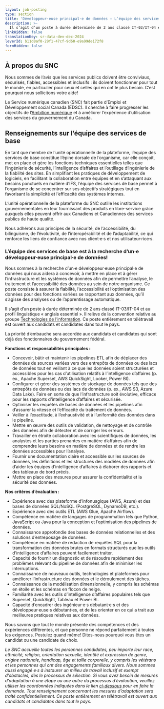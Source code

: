 ```yaml
---
layout: job-posting
type: section
title: 'Développeur·euse principal·e de données — L’équipe des services de base'
description: >-
  Il s’agit d’un poste à durée déterminée de 2 ans classé IT-03/IT-04 et au profil linguistique « anglais essentiel ».
linkHidden: false
translationKey: sr-data-dev-dec-2024
leverId: b11d8af0-29f1-47cf-9d60-e9a99de172f8
formHidden: false
---
```


## À propos du SNC 
Nous sommes de l’avis que les services publics doivent être conviviaux, sécurisés, fiables, accessibles et inclusifs : ils doivent fonctionner pour tout le monde, en particulier pour ceux et celles qui en ont le plus besoin. C’est pourquoi nous sollicitons votre aide!

Le Service numérique canadien (SNC) fait partie d’Emploi et Développement social Canada (EDSC). Il cherche à faire progresser les objectifs de l’[Ambition numérique](https://www.canada.ca/fr/gouvernement/systeme/gouvernement-numerique/plans-strategiques-operations-numeriques-gouvernement-canada/ambition-numerique-canada.html) et à améliorer l’expérience d’utilisation des services du gouvernement du Canada.

## Renseignements sur l’équipe des services de base

En tant que membre de l’unité opérationnelle de la plateforme, l’équipe des services de base constitue l’épine dorsale de l’organisme, car elle conçoit, met en place et gère les fonctions techniques essentielles telles que l’ingénierie de sécurité, l’intelligence d’affaires et l’outillage d’ingénierie de la fiabilité des sites. En simplifiant les pratiques de développement de logiciels, en facilitant la collaboration entre équipes et en s’attaquant aux besoins ponctuels en matière d’IFS, l’équipe des services de base permet à l’organisme de se concentrer sur ses objectifs stratégiques tout en favorisant la simplicité et l’efficacité des systèmes internes. 

L’unité opérationnelle de la plateforme du SNC outille les institutions gouvernementales en leur fournissant des produits en libre-service grâce auxquels elles peuvent offrir aux Canadiens et Canadiennes des services publics de haute qualité.

Nous adhérons aux principes de la sécurité, de l’accessibilité, du bilinguisme, de l’évolutivité, de l’interopérabilité et de l’adaptabilité, ce qui renforce les liens de confiance avec nos client·e·s et nos utilisateur·rice·s.

### **L’équipe des services de base est à la recherche d’un·e développeur·euse principal·e de données!**

Nous sommes à la recherche d’un·e développeur·euse principal·e de données qui nous aidera à concevoir, à mettre en place et à gérer l’infrastructure et les systèmes de données afin de permettre l’analyse, le traitement et l’accessibilité des données au sein de notre organisme. Ce poste consiste à assurer la fiabilité, l’accessibilité et l’optimisation des données pour des fonctions variées se rapportant aux données, qu’il s’agisse des analyses ou de l’apprentissage automatique.

Il s’agit d’un poste à durée déterminée de 2 ans classé IT-03/IT-04 et au profil linguistique « anglais essentiel ». Il relève de la convention relative au groupe [Technologies de l’information](https://www.tbs-sct.canada.ca/agreements-conventions/view-visualiser-fra.aspx?id=31). Ce poste entièrement en télétravail est ouvert aux candidats et candidates dans tout le pays.

La priorité d’embauche sera accordée aux candidats et candidates qui sont déjà des fonctionnaires du gouvernement fédéral.

**Fonctions et responsabilités principales :**

- Concevoir, bâtir et maintenir les pipelines ETL afin de déplacer des données de sources variées vers des entrepôts de données ou des lacs de données tout en veillant à ce que les données soient structurées et accessibles pour les cas d’utilisation relatifs à l’intelligence d’affaires (p. ex., Apache Superset, AWS QuickSight, Looker, Power BI). 
- Configurer et gérer des systèmes de stockage de données tels que des entrepôts de données ou des lacs de données (p. ex., AWS S3, Azure Data Lake). Faire en sorte de que l’infrastructure soit évolutive, efficace pour les rapports d’intelligence d’affaires et sécurisée.
- Optimiser les requêtes de bases de données et les pipelines afin d’assurer la vitesse et l’efficacité du traitement de données.
- Veiller à l’exactitude, à l’exhaustivité et à l’uniformité des données dans le pipeline.
- Mettre en œuvre des outils de validation, de nettoyage et de contrôle des données afin de détecter et de corriger les erreurs.
- Travailler en étroite collaboration avec les scientifiques de données, les analystes et les parties prenantes en matière d’affaires afin de comprendre leurs besoins en matière de données et de rendre les données accessibles pour l’analyse.
- Fournir une documentation claire et accessible sur les sources de données, les définitions et les structures des modèles de données afin d’aider les équipes d’intelligence d’affaires à élaborer des rapports et des tableaux de bord précis.
- Mettre en place des mesures pour assurer la confidentialité et la sécurité des données.

**Nos critères d’évaluation :** 

- Expérience avec des plateforme d’infonuagique (AWS, Azure) et des bases de données SQL/NoSQL (PostgreSQL, DynamoDB, etc.).
- Expérience avec des outils ETL (AWS Glue, Apache Airflow).
- Compétence en matière de langages de programmation tels que Python, JavaScript ou Java pour la conception et l’optimisation des pipelines de données.
- Connaissance approfondie des bases de données relationnelles et des solutions d’entreposage de données. 
- Compétence en matière de rédaction de requêtes SQL pour la transformation des données brutes en formats structurés que les outils d’intelligence d’affaires peuvent facilement traiter.
- Capacité de fournir un diagnostic et de résoudre rapidement des problèmes relevant du pipeline de données afin de minimiser les interruptions.
- Connaissance de nouveaux outils, technologies et plateformes pour améliorer l’infrastructure des données et le déroulement des tâches.
- Connaissance de la modélisation dimensionnelle, y compris les schémas en étoile et les schémas en flocon de neige.
- Familiarité avec les outils d’intelligence d’affaires populaires tels que Superset, QuickSight, Tableau et Power BI.
- Capacité d’encadrer des ingénieur·e·s débutant·e·s et des développeur·euse·s débutant·es, et de les orienter en ce qui a trait aux meilleures pratiques relatives aux données.

Nous savons que tout le monde présente des compétences et des expériences différentes, et que personne ne répond parfaitement à toutes les exigences. Postulez quand même! Dites-nous pourquoi vous êtes un candidat ou une candidate de choix.

*Le SNC accueille toutes les personnes candidates, peu importe leur race, ethnicité, religion, orientation sexuelle, identité et expression de genre, origine nationale, handicap, âge et taille corporelle, y compris les vétérans et les personnes qui ont des engagements familiaux divers. Nous sommes aussi engagé·e·s à instaurer un milieu de travail inclusif et exempt d’obstacles, dès le processus de sélection. Si vous avez besoin de mesures d’adaptation à une étape ou une autre du processus d’évaluation, veuillez utiliser les coordonnées indiquées dans le lien [ci-dessous](https://www.canada.ca/fr/commission-fonction-publique/services/mesures-d-adaptation-matiere-evaluation.html) pour en faire la demande. Tout renseignement concernant les mesures d’adaptation sera traité confidentiellement. Ce poste entièrement en télétravail est ouvert aux candidats et candidates dans tout le pays.*
